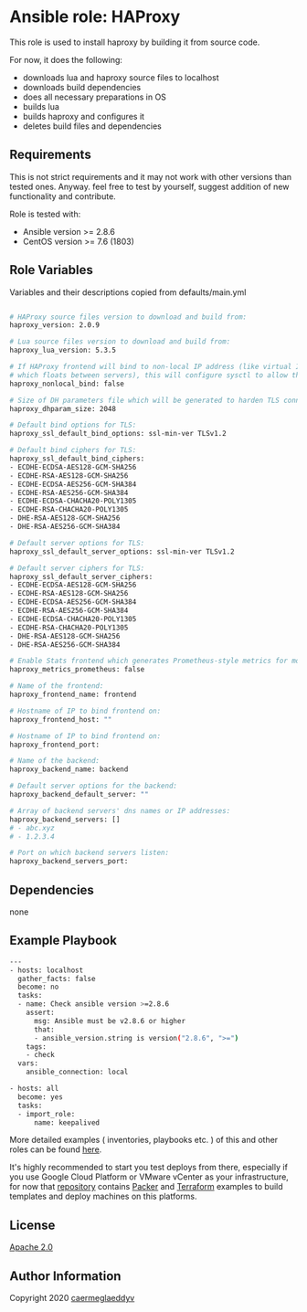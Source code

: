 Ansible role: HAProxy
=========

This role is used to install haproxy by building it from source code.

For now, it does the following:
- downloads lua and haproxy source files to localhost
- downloads build dependencies
- does all necessary preparations in OS
- builds lua
- builds haproxy and configures it
- deletes build files and dependencies


Requirements
------------

This is not strict requirements and it may not work with other versions than tested ones.
Anyway. feel free to test by yourself, suggest addition of new functionality and contribute.

Role is tested with:
- Ansible version >= 2.8.6
- CentOS version >= 7.6 (1803)


Role Variables
--------------

Variables and their descriptions copied from defaults/main.yml

```bash

# HAProxy source files version to download and build from:
haproxy_version: 2.0.9

# Lua source files version to download and build from:
haproxy_lua_version: 5.3.5

# If HAProxy frontend will bind to non-local IP address (like virtual IP
# which floats between servers), this will configure sysctl to allow that:
haproxy_nonlocal_bind: false

# Size of DH parameters file which will be generated to harden TLS connections:
haproxy_dhparam_size: 2048

# Default bind options for TLS:
haproxy_ssl_default_bind_options: ssl-min-ver TLSv1.2

# Default bind ciphers for TLS:
haproxy_ssl_default_bind_ciphers:
- ECDHE-ECDSA-AES128-GCM-SHA256
- ECDHE-RSA-AES128-GCM-SHA256
- ECDHE-ECDSA-AES256-GCM-SHA384
- ECDHE-RSA-AES256-GCM-SHA384
- ECDHE-ECDSA-CHACHA20-POLY1305
- ECDHE-RSA-CHACHA20-POLY1305
- DHE-RSA-AES128-GCM-SHA256
- DHE-RSA-AES256-GCM-SHA384

# Default server options for TLS:
haproxy_ssl_default_server_options: ssl-min-ver TLSv1.2

# Default server ciphers for TLS:
haproxy_ssl_default_server_ciphers:
- ECDHE-ECDSA-AES128-GCM-SHA256
- ECDHE-RSA-AES128-GCM-SHA256
- ECDHE-ECDSA-AES256-GCM-SHA384
- ECDHE-RSA-AES256-GCM-SHA384
- ECDHE-ECDSA-CHACHA20-POLY1305
- ECDHE-RSA-CHACHA20-POLY1305
- DHE-RSA-AES128-GCM-SHA256
- DHE-RSA-AES256-GCM-SHA384

# Enable Stats frontend which generates Prometheus-style metrics for monitoring:
haproxy_metrics_prometheus: false

# Name of the frontend:
haproxy_frontend_name: frontend

# Hostname of IP to bind frontend on:
haproxy_frontend_host: ""

# Hostname of IP to bind frontend on:
haproxy_frontend_port:

# Name of the backend:
haproxy_backend_name: backend

# Default server options for the backend:
haproxy_backend_default_server: ""

# Array of backend servers' dns names or IP addresses:
haproxy_backend_servers: []
# - abc.xyz
# - 1.2.3.4

# Port on which backend servers listen:
haproxy_backend_servers_port: 

```


Dependencies
------------

none


Example Playbook
----------------

```bash
---
- hosts: localhost
  gather_facts: false
  become: no
  tasks:
  - name: Check ansible version >=2.8.6
    assert:
      msg: Ansible must be v2.8.6 or higher
      that:
      - ansible_version.string is version("2.8.6", ">=")
    tags:
    - check
  vars:
    ansible_connection: local

- hosts: all
  become: yes
  tasks:
  - import_role:
      name: keepalived

```

More detailed examples ( inventories, playbooks etc. ) of this and other roles can be found [here](https://github.com/caermeglaeddyv/examples/tree/dev/ansible).

It's highly recommended to start you test deploys from there, especially if you use Google Cloud Platform or VMware vCenter as your infrastructure, for now that [repository](https://github.com/caermeglaeddyv/examples) contains [Packer](https://github.com/caermeglaeddyv/examples/tree/dev/packer) and [Terraform](https://github.com/caermeglaeddyv/examples/tree/dev/terraform) examples to build templates and deploy machines on this platforms.


License
-------

[Apache 2.0](https://github.com/caermeglaeddyv/ansible-role-haproxy/blob/dev/LICENSE)


Author Information
------------------

Copyright 2020 [caermeglaeddyv](https://github.com/caermeglaeddyv)

